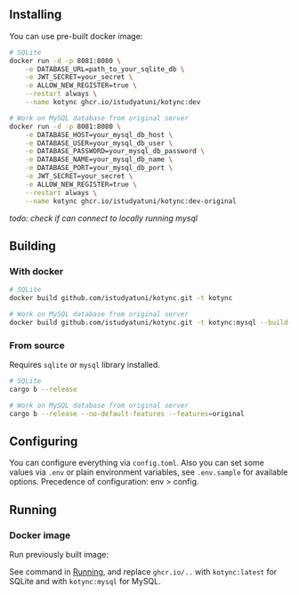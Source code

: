 ## Installing

You can use pre-built docker image:

```sh
# SQLite
docker run -d -p 8081:8080 \
    -e DATABASE_URL=path_to_your_sqlite_db \
    -e JWT_SECRET=your_secret \
    -e ALLOW_NEW_REGISTER=true \
    --restart always \
    --name kotync ghcr.io/istudyatuni/kotync:dev

# Work on MySQL database from original server
docker run -d -p 8081:8080 \
    -e DATABASE_HOST=your_mysql_db_host \
    -e DATABASE_USER=your_mysql_db_user \
    -e DATABASE_PASSWORD=your_mysql_db_password \
    -e DATABASE_NAME=your_mysql_db_name \
    -e DATABASE_PORT=your_mysql_db_port \
    -e JWT_SECRET=your_secret \
    -e ALLOW_NEW_REGISTER=true \
    --restart always \
    --name kotync ghcr.io/istudyatuni/kotync:dev-original
```

*todo: check if can connect to locally running mysql*

## Building

### With docker

```sh
# SQLite
docker build github.com/istudyatuni/kotync.git -t kotync

# Work on MySQL database from original server
docker build github.com/istudyatuni/kotync.git -t kotync:mysql --build-arg kind=original
```

### From source

Requires `sqlite` or `mysql` library installed.

```sh
# SQLite
cargo b --release

# Work on MySQL database from original server
cargo b --release --no-default-features --features=original
```

<!-- #### Cross-compile

You need [cross](https://github.com/cross-rs/cross?tab=readme-ov-file#installation) installed.

```sh
# SQLite
cross b --release --target=x86_64-unknown-linux-musl

# MySQL
cargo b --release --no-default-features --features=original --target=x86_64-unknown-linux-musl
``` -->

## Configuring

You can configure everything via `config.toml`. Also you can set some values via `.env` or plain environment variables, see `.env.sample` for available options. Precedence of configuration: env > config.

## Running

### Docker image

Run previously built image:

See command in [Running](#installing), and replace `ghcr.io/..` with `kotync:latest` for SQLite and with `kotync:mysql` for MySQL.

<!-- ### Single binary (systemd)

After building from source,  -->

<!-- You need to [build with `cross`](#with-cross) -->
